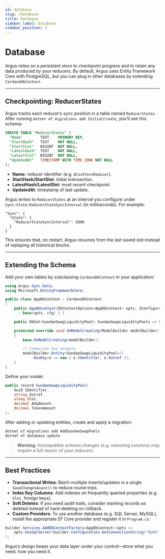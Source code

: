 ```yaml
---
id: database
slug: /database
title: Database
sidebar_label: Database
sidebar_position: 3
---
```


# Database

Argus relies on a persistent store to checkpoint progress and to retain any data produced by your reducers. By default, Argus uses Entity Framework Core with PostgreSQL, but you can plug in other databases by extending `CardanoDbContext`.

---

## Checkpointing: ReducerStates

Argus tracks each reducer’s sync position in a table named `ReducerStates`. After running `dotnet ef migrations add InitialCreate`, you’ll see this schema:

```sql
CREATE TABLE "ReducerStates" (
  "Name"        TEXT    PRIMARY KEY,
  "StartHash"   TEXT    NOT NULL,
  "StartSlot"   BIGINT  NOT NULL,
  "LatestHash"  TEXT    NOT NULL,
  "LatestSlot"  BIGINT  NOT NULL,
  "UpdatedAt"   TIMESTAMP WITH TIME ZONE NOT NULL
);
```

- **Name**: reducer identifier (e.g. `BlockTestReducer`).
- **StartHash/StartSlot**: initial intersection.
- **LatestHash/LatestSlot**: most recent checkpoint.
- **UpdatedAt**: timestamp of last update.

Argus writes to `ReducerStates` at an interval you configure under `Sync:State:ReducerStateSyncInterval` (in milliseconds). For example:

```jsonc
"Sync": {
  "State": {
    "ReducerStateSyncInterval": 5000
  }
}
```

This ensures that, on restart, Argus resumes from the last saved slot instead of replaying all historical blocks.

---

## Extending the Schema

Add your own tables by subclassing `CardanoDbContext` in your application:

```csharp
using Argus.Sync.Data;
using Microsoft.EntityFrameworkCore;

public class AppDbContext : CardanoDbContext
{
    public AppDbContext(DbContextOptions<AppDbContext> opts, IConfiguration cfg)
      : base(opts, cfg) { }

    public DbSet<SundaeSwapLiquidityPool> SundaeSwapLiquidityPools => Set<SundaeSwapLiquidityPool>();

    protected override void OnModelCreating(ModelBuilder modelBuilder)
    {
        base.OnModelCreating(modelBuilder);

        // Composite key example
        modelBuilder.Entity<SundaeSwapLiquidityPool>()
            .HasKey(e => new { e.Identifier, e.Outref });
    }
}
```

Define your model:

```csharp
public record SundaeSwapLiquidityPool(
    Guid Identifier,
    string Outref,
    ulong Slot,
    decimal AdaAmount,
    decimal TokenAmount
);
```

After adding or updating entities, create and apply a migration:

```bash
dotnet ef migrations add AddSundaeSwapPools
dotnet ef database update
```

> **Warning**: Incompatible schema changes (e.g. removing columns) may require a full resync of your reducers.

---

## Best Practices

- **Transactional Writes**: Batch multiple inserts/updates in a single `SaveChangesAsync()` to reduce round-trips.
- **Index Key Columns**: Add indexes on frequently queried properties (e.g. `Slot`, foreign keys).
- **Soft Deletes**: If you need audit trails, consider marking records as deleted instead of hard-deleting on rollback.
- **Custom Providers**: To use another database (e.g. SQL Server, MySQL), install the appropriate EF Core provider and register it in `Program.cs`:

```csharp
builder.Services.AddDbContextFactory<AppDbContext>(opts =>
    opts.UseSqlServer(builder.Configuration.GetConnectionString("MyDb"))
);
```

Argus’s design keeps your data layer under your control—store what you need, how you need it.
